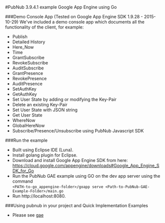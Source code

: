 #PubNub 3.9.4.1 example Google App Engine using Go

###Demo Console App (Tested on Google App Engine SDK 1.9.28 - 2015-10-29)
We've included a demo console app which documents all the functionality of the client, for example:

* Publish
* Detailed History
* Here_Now
* Time
* GrantSubscribe
* RevokeSubscribe
* AuditSubscribe
* GrantPresence
* RevokePresence
* AuditPresence
* SetAuthKey
* GetAuthKey
* Set User State by adding or modifying the Key-Pair
* Delete an existing Key-Pair
* Set User State with JSON string
* Get User State
* WhereNow
* GlobalHereNow
* Subscribe/Presence/Unsubscribe using PubNub Javascript SDK

###Run the example
* Built using Eclipse IDE (Luna).
* Install golang plugin for Eclipse.
* Download and install Google App Engine SDK from here: https://cloud.google.com/appengine/downloads#Google_App_Engine_SDK_for_Go
* Run the PubNub GAE example using GO on the dev app server using the command  
`<PATH-to-go_appengine-folder>/goapp serve <Path-to-PubNub-GAE-Example-Folder>/main.go`
* Run http://localhost:8080.

###Using pubnub in your project and Quick Implementation Examples
* Please see [gae](../gae)


